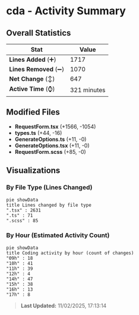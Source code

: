 # cda - Activity Summary 

## Overall Statistics

| Stat                   | Value                                                             |
| ---------------------- | ----------------------------------------------------------------- |
| **Lines Added** (➕)   | 1717                                          |
| **Lines Removed** (➖) | 1070                                        |
| **Net Change** (↕)    | 647                |
| **Active Time** (⌚)   | 321 minutes |


## Modified Files
- **RequestForm.tsx** (+1566, -1054)
- **types.ts** (+44, -16)
- **GenerateOptions.ts** (+11, -0)
- **GenerateOptions.tsx** (+11, -0)
- **RequestForm.scss** (+85, -0)

## Visualizations

### By File Type (Lines Changed)

```mermaid
pie showData
title Lines changed by file type
".tsx" : 2631
".ts" : 71
".scss" : 85
```

### By Hour (Estimated Activity Count)

```mermaid
pie showData
title Coding activity by hour (count of changes)
"09h" : 18
"10h" : 41
"11h" : 39
"12h" : 4
"14h" : 47
"15h" : 38
"16h" : 13
"17h" : 8
```


> **Last Updated:** 11/02/2025, 17:13:14